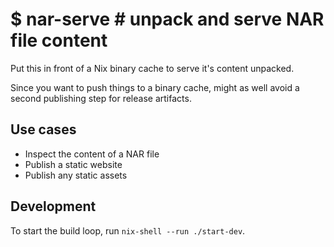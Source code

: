 # $ nar-serve # unpack and serve NAR file content

Put this in front of a Nix binary cache to serve it's content unpacked.

Since you want to push things to a binary cache, might as well avoid a second
publishing step for release artifacts.

## Use cases

* Inspect the content of a NAR file
* Publish a static website
* Publish any static assets

## Development

To start the build loop, run `nix-shell --run ./start-dev`.
